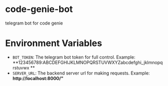 # code-genie-bot
telegram bot for code genie

# Environment Variables

- `BOT_TOKEN`: The telegram bot token for full control. Example: **123456789:ABCDEFGHIJKLMNOPQRSTUVWXYZabcdefghi_jklmnopqrstuvwx
**
- `SERVER_URL`: The backend server url for making requests. Example: **http://localhost:8000/"**
